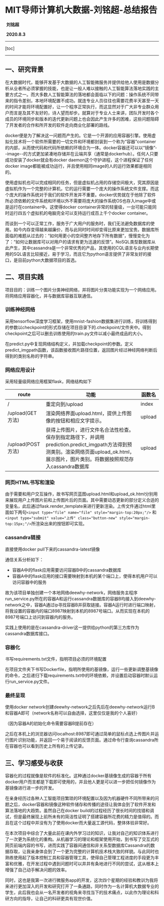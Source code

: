 #                      MIT导师计算机大数据-刘铭超-总结报告







































​                                                                                                                                                          **刘铭超**

​                                                                                                                                                       **2020.8.3**

<div style="page-break-after: always;"></div>

-----------------

[toc]

--------------------------

<div style="page-break-after: always;"></div>

## 一、研究背景

在大数据时代，能够开发基于大数据的人工智能微服务并提供给他人使用是数据分析从业者所必须掌握的技能，也是让一般人难以接触的人工智能算法落地实践的主要方式之一。而大多数人工智能算法的落地都会面临以下的问题：操作系统不同带来的指令差别，本地环境配置不成功。就连专业人员往往也需要花费半天甚至一天的时间才能将环境配置好，让一个程序正常执行，而这显然对于广大非专业群众用户而言是及其不友好的，诗人望而却步。就算对于专业人士来讲，团队开发时各个成员的环境同步和版本的迭代更新问题上也会因此产生许多的困难，这些问题阻碍了开发者的合作和所开发的软件走向商业化部署的路线。

docker便是为了解决这一问题而产生的。它是一个开源的应用容器引擎。使用虚拟化技术将一个软件所需要的一切文件和环境都封装到一个称为“容器”container的内部，从而使代码和代码所依赖的环境合为一体。docker容器还可以以“镜像”--image--的方式更加紧凑地存储并在云端共享（通常是dockerhub）。任何人只要成功安装了docker就会有docker daemon这个守护进程，这个进程保证了任何docker image都能被成功运行，并且使用相同image的人的运行效果都是相同的。

使用虚拟机也可以完成相同的任务，但是虚拟机占用的存储空间极大，究其原因是虚拟机作为一个完整的计算机，它的运行需要一个庞大的操作系统文件支撑。而这个庞大的操作系统对于我们的软件开发并不重要。docker优势就在于他除了软件所必须依赖的文件系统和环境以外不需要将庞大的操作系统OS也存入image中或是运行在container中。这使得docker container非常的轻量级，一台可能只能同时运行四五个虚拟机的电脑完全可以支持运行成百上千个docker container。

而谈到一个可以正常工作，服务于广大用户的服务时，我们无法避免数据库的使用。如今内存变得越来越廉价，而与此同时时间却变得比原来更加宝贵。数据库所面临的难题从过去的：“如何用更小的空间整齐地存下所有数据”，慢慢变化为了：“如何让数据库可以对用户的请求有更为迅速的反馈”。NoSQL类型数据库从此产生，其中cassandra是一个非常优秀的产品，其使用的CQL语言与业内长期使用的SQL语言比较接近，易于学习，而且它为python语言提供了非常友好的接口，是目前python大数据项目的首选。

<div style="page-break-after: always;"></div>

## 二、项目实践

项目目的：训练一个图片分类神经网络，并将图片分类功能实现为一个网络应用。将网络应用容器化，并与数据库容器互联通信。

### 训练神经网络

采用tensorflow深度学习框架，使用mnist-fashion数据集进行训练，将训练得到的参数以checkpoint的形式存储在项目目录下的.checkpoint/文件夹中。得到checkpoint之后可以删去训练使用的train.py文件以减小最终成品的大小。

在predict.py中复现网络结构定义，并加载checkpoint的参数。定义predict_imgpath函数，该函数接收图片路径位置，返回图片经过神经网络判断后得到的类别名称的字符串。

### 网络应用设计

采用轻量级网络应用框架flask，网络结构如下

| route             | 功能                                                         | 函数名 |
| ----------------- | ------------------------------------------------------------ | ------ |
| /                 | 重定向到/upload                                              | index  |
| /upload(GET方法)  | 渲染网络界面upload.html，提供上传图像的按钮和相应文字提示。  | upload |
| /upload(POST方法) | 获得上传图片，进行文件名合法性检查。保存到指定路径下，并调用prediction.predict_imgpath方法得到预测类别。渲染网络页面upload_ok.html，展示图片，图片类别。将数据按照规范存入cassandra数据库 | upload |

### 网页HTML书写和渲染

由于需要和用户交互操作，故书写网页蓝图upload.html和upload_ok.html分别用来展现用户上传图片前和上传图片后的页面。其中需要动态更新的部分定义合适的变量名，此后通过flask.render_template来进行更新渲染。上传文件通过html里面如下两句`<input type="file" name="file" style="margin-top:20px;"/>` 和`<input type="submit" value="上传" class="button-new" style="margin-top:15px;"/>`所渲染出来的按钮即可实现。

### cassandra链接

直接使用docker pull下来的cassandra-latest镜像

通信关系分析如下：

* 容器A中的flask应用需要访问容器B中的cassandra数据库
* 容器A中的flask应用的接口需要映射到本机的某个端口上，使得本机用户可以访问容器中的服务

故为该项目单独创建一个本地网络deewhy-network，网络服务主程序run_service.py所在的容器A和运行cassandra数据库的容器B均接入到deewhy-network之中，容器A通过ip寻找容器B并获取链接。容器A运行时进行端口映射，将我设置的容器内的端口8987映射到本机的8987号端口。从而实现在本机的8987号端口上访问到容器内的服务。

实践上使用的是在cassandra-driver这一提供给python的第三方库作为cassandra数据库接口。

### 容器化

书写requirements.txt文件，指明项目必须的环境配置

在项目文件夹下书写Dockerfile，指明所使用的基镜像，运行一些更新调整基镜像的命令，之后递归下载requirements.txt中的环境依赖，并设置启动容器时默认运行run_service.py文件。

### 最终呈现

使用docker network创建deewhy-network之后先后在deewhy-network运行B和容器A即可（network名称可以自由选择，这里仅仅是我的个人喜好）

（因为容器A的初始化命令需要容器B提前存在）

之后在本机上的浏览器访问localhost:8987即可通过简单的鼠标点选上传图片并运行图片识别功能，并返回一个易于阅读的反馈页面。通过命令行查询cassandra所在容器也可以看到历史上所有的上传记录。

<div style="page-break-after: always;"></div>

## 三、学习感受与收获

容器化的过程就像是软件的标准化。这种通过docker基镜像生成的容器于所有docker用户而言都是下载即可使用的，并且他人更是可以进一步把任何镜像作为基镜像进行进一步的开发。

在亲身经历过各种人工智能项目繁琐的环境配置以及因为机器硬件不同所带来的问题之后，docker容器和镜像这种软件储存和传播的途径让我体会到了软件开发和算法落地的大趋势。虽然自己在docker build的过程经历了很长时间的找错和调试，但是最终展现上前所未有的简洁性证明了搭建容器所花费的精力是值得的。而且在这个过程中并没有为了使用docker而大量返工源代码，整体体验非常好。

在本次项目中综合了大量此前在课内外学习过的知识，让我对自己的知识体系进行了一次更为系统化的重构。从机器学习的理论和框架使用开始，到书写了交互式的网页前端内容的书写，进而实践了容器间通信和非关系型数据库Cassandra的数据存取，让我亲身体会到了一个更为完整的计算机技术栈大致的样貌。与此同时也熟练使用起了版本控制工具和容器管理工具，使得自己管理工程进度的手段更为丰富和优雅，在开发过程中遇到问题时可以井井有条地进行不同的尝试，这从根本上增强了自己动手解决问题的效率。

同时，这也是我第一次进行微服务app的开发，这次四个星期的经验和教训为我将来进行更加深入的开发和研究打开了一条通路，同时作为一名计算机大数据专业的学生，此后我也会从一名开发者的视角来寻找当下的技术痛点，以此作为理论和科研方向的指导，让自己的科研更具有现世价值。